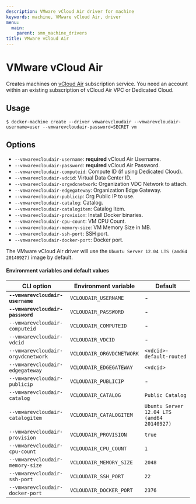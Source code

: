 ```yaml
---
description: VMware vCloud Air driver for machine
keywords: machine, VMware vCloud Air, driver
menu:
  main:
    parent: smn_machine_drivers
title: VMware vCloud Air
---
```


# VMware vCloud Air

Creates machines on [vCloud Air](http://vcloud.vmware.com) subscription service. You need an account within an existing subscription of vCloud Air VPC or Dedicated Cloud.

## Usage

    $ docker-machine create --driver vmwarevcloudair --vmwarevcloudair-username=user --vmwarevcloudair-password=SECRET vm

## Options

-   `--vmwarevcloudair-username`: **required** vCloud Air Username.
-   `--vmwarevcloudair-password`: **required** vCloud Air Password.
-   `--vmwarevcloudair-computeid`: Compute ID (if using Dedicated Cloud).
-   `--vmwarevcloudair-vdcid`: Virtual Data Center ID.
-   `--vmwarevcloudair-orgvdcnetwork`: Organization VDC Network to attach.
-   `--vmwarevcloudair-edgegateway`: Organization Edge Gateway.
-   `--vmwarevcloudair-publicip`: Org Public IP to use.
-   `--vmwarevcloudair-catalog`: Catalog.
-   `--vmwarevcloudair-catalogitem`: Catalog Item.
-   `--vmwarevcloudair-provision`: Install Docker binaries.
-   `--vmwarevcloudair-cpu-count`: VM CPU Count.
-   `--vmwarevcloudair-memory-size`: VM Memory Size in MB.
-   `--vmwarevcloudair-ssh-port`: SSH port.
-   `--vmwarevcloudair-docker-port`: Docker port.

The VMware vCloud Air driver will use the `Ubuntu Server 12.04 LTS (amd64 20140927)` image by default.

#### Environment variables and default values

| CLI option                        | Environment variable      | Default                                    |
| --------------------------------- | ------------------------- | ------------------------------------------ |
| **`--vmwarevcloudair-username`**  | `VCLOUDAIR_USERNAME`      | -                                          |
| **`--vmwarevcloudair-password`**  | `VCLOUDAIR_PASSWORD`      | -                                          |
| `--vmwarevcloudair-computeid`     | `VCLOUDAIR_COMPUTEID`     | -                                          |
| `--vmwarevcloudair-vdcid`         | `VCLOUDAIR_VDCID`         | -                                          |
| `--vmwarevcloudair-orgvdcnetwork` | `VCLOUDAIR_ORGVDCNETWORK` | `<vdcid>-default-routed`                   |
| `--vmwarevcloudair-edgegateway`   | `VCLOUDAIR_EDGEGATEWAY`   | `<vdcid>`                                  |
| `--vmwarevcloudair-publicip`      | `VCLOUDAIR_PUBLICIP`      | -                                          |
| `--vmwarevcloudair-catalog`       | `VCLOUDAIR_CATALOG`       | `Public Catalog`                           |
| `--vmwarevcloudair-catalogitem`   | `VCLOUDAIR_CATALOGITEM`   | `Ubuntu Server 12.04 LTS (amd64 20140927)` |
| `--vmwarevcloudair-provision`     | `VCLOUDAIR_PROVISION`     | `true`                                     |
| `--vmwarevcloudair-cpu-count`     | `VCLOUDAIR_CPU_COUNT`     | `1`                                        |
| `--vmwarevcloudair-memory-size`   | `VCLOUDAIR_MEMORY_SIZE`   | `2048`                                     |
| `--vmwarevcloudair-ssh-port`      | `VCLOUDAIR_SSH_PORT`      | `22`                                       |
| `--vmwarevcloudair-docker-port`   | `VCLOUDAIR_DOCKER_PORT`   | `2376`                                     |